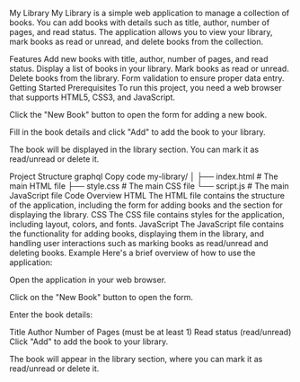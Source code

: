 My Library
My Library is a simple web application to manage a collection of books. You can add books with details such as title, author, number of pages, and read status. The application allows you to view your library, mark books as read or unread, and delete books from the collection.

Features
Add new books with title, author, number of pages, and read status.
Display a list of books in your library.
Mark books as read or unread.
Delete books from the library.
Form validation to ensure proper data entry.
Getting Started
Prerequisites
To run this project, you need a web browser that supports HTML5, CSS3, and JavaScript.



Click the "New Book" button to open the form for adding a new book.

Fill in the book details and click "Add" to add the book to your library.

The book will be displayed in the library section. You can mark it as read/unread or delete it.

Project Structure
graphql
Copy code
my-library/
│
├── index.html       # The main HTML file
├── style.css        # The main CSS file
└── script.js        # The main JavaScript file
Code Overview
HTML
The HTML file contains the structure of the application, including the form for adding books and the section for displaying the library.
CSS
The CSS file contains styles for the application, including layout, colors, and fonts.
JavaScript
The JavaScript file contains the functionality for adding books, displaying them in the library, and handling user interactions such as marking books as read/unread and deleting books.
Example
Here's a brief overview of how to use the application:

Open the application in your web browser.

Click on the "New Book" button to open the form.

Enter the book details:

Title
Author
Number of Pages (must be at least 1)
Read status (read/unread)
Click "Add" to add the book to your library.

The book will appear in the library section, where you can mark it as read/unread or delete it.